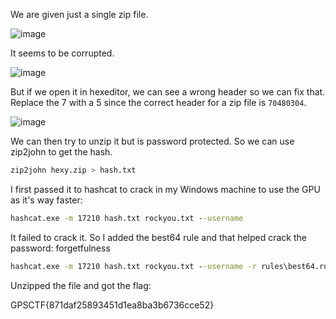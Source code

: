 We are given just a single zip file.

![image](https://user-images.githubusercontent.com/80063008/137869702-cc3ac824-9533-4f14-ae0d-70a3fc5ccb8c.png)


It seems to be corrupted.

![image](https://user-images.githubusercontent.com/80063008/137869728-e9874955-607d-46a8-a38f-0dcfcb8df436.png)

But if we open it in hexeditor, we can see a wrong header so we can fix that. Replace the 7 with a 5 since the correct header for a zip file is 
`70480304`.

![image](https://user-images.githubusercontent.com/80063008/137869748-747fd4c9-b310-47d0-ad1b-127425d93a41.png)

We can then try to unzip it but is password protected. So we can use zip2john to get the hash.

```bash
zip2john hexy.zip > hash.txt
```

I first passed it to hashcat to crack in my Windows machine to use the GPU as it's way faster:

```cmd
hashcat.exe -m 17210 hash.txt rockyou.txt --username
```

It failed to crack it. So I added the best64 rule and that helped crack the password: forgetfulness

```cmd
hashcat.exe -m 17210 hash.txt rockyou.txt --username -r rules\best64.rule
```

Unzipped the file and got the flag:

GPSCTF{871daf25893451d1ea8ba3b6736cce52}
